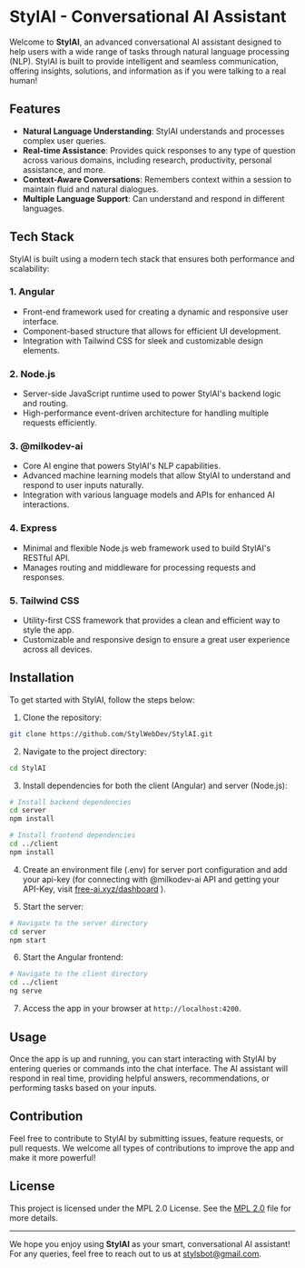 
# StylAI - Conversational AI Assistant

Welcome to **StylAI**, an advanced conversational AI assistant designed to help users with a wide range of tasks through natural language processing (NLP). StylAI is built to provide intelligent and seamless communication, offering insights, solutions, and information as if you were talking to a real human!

## Features

- **Natural Language Understanding**: StylAI understands and processes complex user queries.
- **Real-time Assistance**: Provides quick responses to any type of question across various domains, including research, productivity, personal assistance, and more.
- **Context-Aware Conversations**: Remembers context within a session to maintain fluid and natural dialogues.
- **Multiple Language Support**: Can understand and respond in different languages.

## Tech Stack

StylAI is built using a modern tech stack that ensures both performance and scalability:

### 1. **Angular**
   - Front-end framework used for creating a dynamic and responsive user interface.
   - Component-based structure that allows for efficient UI development.
   - Integration with Tailwind CSS for sleek and customizable design elements.

### 2. **Node.js**
   - Server-side JavaScript runtime used to power StylAI's backend logic and routing.
   - High-performance event-driven architecture for handling multiple requests efficiently.

### 3. **@milkodev-ai**
   - Core AI engine that powers StylAI's NLP capabilities.
   - Advanced machine learning models that allow StylAI to understand and respond to user inputs naturally.
   - Integration with various language models and APIs for enhanced AI interactions.

### 4. **Express**
   - Minimal and flexible Node.js web framework used to build StylAI's RESTful API.
   - Manages routing and middleware for processing requests and responses.

### 5. **Tailwind CSS**
   - Utility-first CSS framework that provides a clean and efficient way to style the app.
   - Customizable and responsive design to ensure a great user experience across all devices.

## Installation

To get started with StylAI, follow the steps below:

1. Clone the repository:

```bash
git clone https://github.com/StylWebDev/StylAI.git
```

2. Navigate to the project directory:

```bash
cd StylAI
```

3. Install dependencies for both the client (Angular) and server (Node.js):

```bash
# Install backend dependencies
cd server
npm install

# Install frontend dependencies
cd ../client
npm install
```

4. Create an environment file (.env) for server port configuration and add your api-key (for connecting with @milkodev-ai API and getting your API-Key, visit <a href="free-ai.xyz/dashboard" target="_blank">free-ai.xyz/dashboard</a> ).

5. Start the server:

```bash
# Navigate to the server directory
cd server
npm start
```

6. Start the Angular frontend:

```bash
# Navigate to the client directory
cd ../client
ng serve
```

7. Access the app in your browser at `http://localhost:4200`.

## Usage

Once the app is up and running, you can start interacting with StylAI by entering queries or commands into the chat interface. The AI assistant will respond in real time, providing helpful answers, recommendations, or performing tasks based on your inputs.

## Contribution

Feel free to contribute to StylAI by submitting issues, feature requests, or pull requests. We welcome all types of contributions to improve the app and make it more powerful!

## License

This project is licensed under the MPL 2.0 License. See the [MPL 2.0](https://www.mozilla.org/en-US/MPL/2.0/) file for more details.


---

We hope you enjoy using **StylAI** as your smart, conversational AI assistant! For any queries, feel free to reach out to us at stylsbot@gmail.com.
